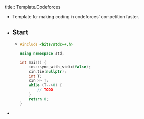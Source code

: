 title:: Template/Codeforces

- Template for making coding in codeforces' competition faster.
- ## Start
	- ```cpp
	  #include <bits/stdc++.h>
	  
	  using namespace std;
	  
	  int main() {
	      ios::sync_with_stdio(false);
	      cin.tie(nullptr);
	      int T;
	      cin >> T;
	      while (T-->0) {
	          // TODO
	      }
	      return 0;
	  }
	  ```
-
